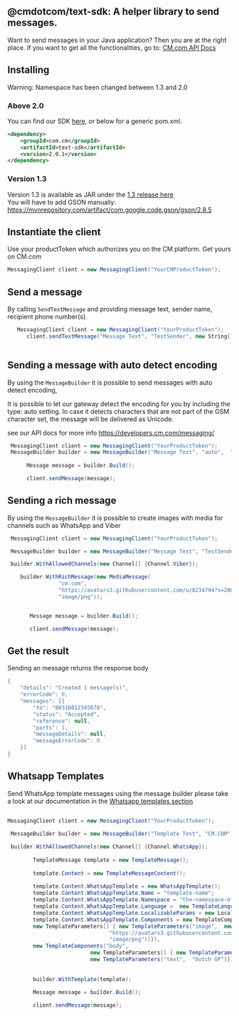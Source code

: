 
## @cmdotcom/text-sdk: A helper library to send messages.

Want to send messages in your Java application? Then you are at the right place.
If you want to get all the functionalities, go to: [CM.com API Docs](https://developers.cm.com/messaging)


## Installing
Warning: Namespace has been changed between 1.3 and 2.0
### Above 2.0
You can find our SDK [here](https://mvnrepository.com/artifact/com.cm/text-sdk), or below for a generic pom.xml.
```xml
<dependency>
    <groupId>com.cm</groupId>
    <artifactId>text-sdk</artifactId>
    <version>2.0.1</version>
</dependency>
```

### Version 1.3
Version 1.3 is available as JAR under the [1.3 release here](https://github.com/cmdotcom/text-sdk-java/releases/tag/v1.3-snapshot) <br>
You will have to add GSON manually: https://mvnrepository.com/artifact/com.google.code.gson/gson/2.8.5


## Instantiate the client
Use your productToken which authorizes you on the CM platform. Get yours on CM.com

```cs
MessagingClient client = new MessagingClient("YourCMProductToken");
```

## Send a message
By calling `SendTextMessage` and providing message text, sender name, recipient phone number(s).

```cs
   MessagingClient client = new MessagingClient("YourProductToken");
      client.sendTextMessage("Message Text", "TestSender", new String[] {"00316012345678"});
   
```
## Sending a message with auto detect encoding
By using the `MessageBuilder` it is possible to send messages with auto detect encoding, 

It is possible to let our gateway detect the encoding for you by including the type: auto setting. 
In case it detects characters that are not part of the GSM character set, the message will be delivered as Unicode.

see our API docs for more info https://developers.cm.com/messaging/

```cs
 MessagingClient client = new MessagingClient("YourProductToken");
 MessageBuilder builder = new MessageBuilder("Message Text", "auto",  "TestSender", new String[] {"00316012345678"});
      
      Message message = builder.Build();

      client.sendMessage(message);
```

## Sending a rich message
By using the `MessageBuilder` it is possible to create images with media for channels such as WhatsApp and Viber
```cs
 MessagingClient client = new MessagingClient("YourProductToken");

 MessageBuilder builder = new MessageBuilder("Message Text", "TestSender", new String[] {"00316012345678"});

 builder.WithAllowedChannels(new Channel[] {Channel.Viber});

    builder.WithRichMessage(new MediaMessage(
                "cm.com",
                "https://avatars3.githubusercontent.com/u/8234794?s=200&v=4",
                "image/png"));


       Message message = builder.Build();

       client.sendMessage(message);
```

## Get the result
Sending an message returns the response body
```cs
{
	"details": "Created 1 message(s)",
	"errorCode": 0,
	"messages": [{
		"to": "00316012345678",
		"status": "Accepted",
		"reference": null,
		"parts": 1,
		"messageDetails": null,
		"messageErrorCode": 0
	}]
}
```

## Whatsapp Templates
Send WhatsApp template messages using the message builder please take a look at our documentation in the [Whatsapp templates section](https://developers.cm.com/messaging/docs/whatsapp#template)
```cs
		 
MessagingClient client = new MessagingClient("YourProductToken");
 
 MessageBuilder builder = new MessageBuilder("Template Test", "CM.COM", new String[] {"0031636170815"});

 builder.WithAllowedChannels(new Channel[] {Channel.WhatsApp});       
           
		TemplateMessage template = new TemplateMessage();
          
        template.Content = new TemplateMessageContent();
          
        template.Content.WhatsAppTemplate = new WhatsAppTemplate();
        template.Content.WhatsAppTemplate.Name = "template-name";
        template.Content.WhatsAppTemplate.Namespace = "the-namespace-of-template";
        template.Content.WhatsAppTemplate.Language =  new TemplateLanguage("CountryCode", "deterministic");
        template.Content.WhatsAppTemplate.LocalizableParams = new LocalizableParam[] {};
        template.Content.WhatsAppTemplate.Components = new TemplateComponents[] {new TemplateComponents("header", 
        new TemplateParameters[] { new TemplateParameters("image",  new MediaContent("cm.com"", 
								"https://avatars3.githubusercontent.com/u/8234794?s=200&v=4", 
								"image/png"))}),
        new TemplateComponents("body", 
                          new TemplateParameters[] { new TemplateParameters("text",  "TestMessage"), 
                          new TemplateParameters("text",  "Dutch GP")})};  
         
                                   
		builder.WithTemplate(template);

		Message message = builder.Build();
          
		client.sendMessage(message); 
```


